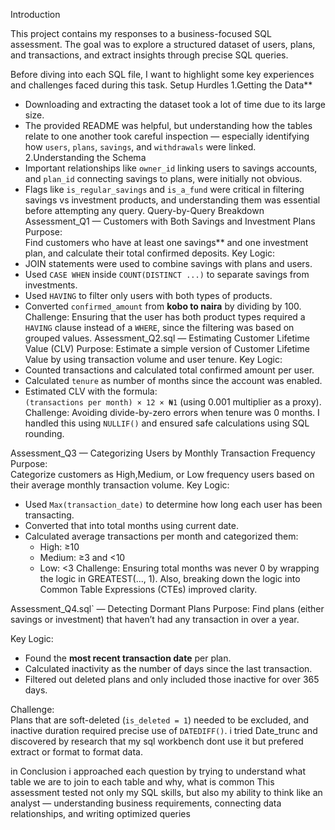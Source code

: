 Introduction

This project contains my responses to a business-focused SQL assessment. The goal was to explore a structured dataset of users, plans, and transactions, and extract insights through precise SQL queries.

Before diving into each SQL file, I want to highlight some key experiences and challenges faced during this task.
Setup Hurdles
1.Getting the Data**
   - Downloading and extracting the dataset took a lot of time due to its large size.
   - The provided README was helpful, but understanding how the tables relate to one another took careful inspection — especially identifying how `users`, `plans`, `savings`, and `withdrawals` were linked.
2.Understanding the Schema
   - Important relationships like `owner_id` linking users to savings accounts, and `plan_id` connecting savings to plans, were initially not obvious.
   - Flags like `is_regular_savings` and `is_a_fund` were critical in filtering savings vs investment products, and understanding them was essential before attempting any query.
 Query-by-Query Breakdown
Assessment_Q1 — Customers with Both Savings and Investment Plans
Purpose:  
Find customers who have at least one savings** and one investment plan, and calculate their total confirmed deposits.
Key Logic:
- JOIN statements were used to combine savings with plans and users.
- Used `CASE WHEN` inside `COUNT(DISTINCT ...)` to separate savings from investments.
- Used `HAVING` to filter only users with both types of products.
- Converted `confirmed_amount` from **kobo to naira** by dividing by 100.
Challenge: 
Ensuring that the user has both product types required a `HAVING` clause instead of a `WHERE`, since the filtering was based on grouped values.
Assessment_Q2.sql — Estimating Customer Lifetime Value (CLV)
Purpose:
Estimate a simple version of Customer Lifetime Value by using transaction volume and user tenure.
Key Logic:
- Counted transactions and calculated total confirmed amount per user.
- Calculated `tenure` as number of months since the account was enabled.
- Estimated CLV with the formula:  
  `(transactions per month) × 12 × ₦1` (using 0.001 multiplier as a proxy).
Challenge: 
Avoiding divide-by-zero errors when tenure was 0 months. I handled this using `NULLIF()` and ensured safe calculations using SQL rounding.

Assessment_Q3 — Categorizing Users by Monthly Transaction Frequency
Purpose:  
Categorize customers as High,Medium, or Low frequency users based on their average monthly transaction volume.
Key Logic:
- Used `Max(transaction_date)` to determine how long each user has been transacting.
- Converted that into total months using current date.
- Calculated average transactions per month and categorized them:
  - High: ≥10
  - Medium: ≥3 and <10
  - Low: <3
Challenge: 
Ensuring total months was never 0 by wrapping the logic in GREATEST(..., 1). Also, breaking down the logic into Common Table Expressions (CTEs) improved clarity.

Assessment_Q4.sql` — Detecting Dormant Plans
Purpose: 
Find plans (either savings or investment) that haven’t had any transaction in over a year.

Key Logic:
- Found the **most recent transaction date** per plan.
- Calculated inactivity as the number of days since the last transaction.
- Filtered out deleted plans and only included those inactive for over 365 days.

Challenge:  
Plans that are soft-deleted (`is_deleted = 1`) needed to be excluded, and inactive duration required precise use of `DATEDIFF()`. 
i tried Date_trunc and discovered by research that my sql workbench dont use it but prefered extract or format to format data.

in Conclusion i approached each question by trying to understand what table we are to join to each table and why, what is common 
This assessment tested not only my SQL skills, but also my ability to think like an analyst — understanding business requirements, 
connecting data relationships, and writing optimized queries

